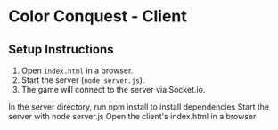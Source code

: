 # Color Conquest - Client

## Setup Instructions
1. Open `index.html` in a browser.
2. Start the server (`node server.js`).
3. The game will connect to the server via Socket.io.

In the server directory, run npm install to install dependencies
Start the server with node server.js
Open the client's index.html in a browser